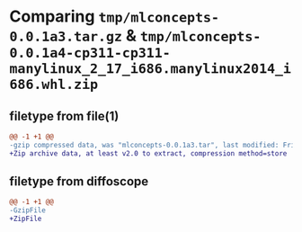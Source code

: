 # Comparing `tmp/mlconcepts-0.0.1a3.tar.gz` & `tmp/mlconcepts-0.0.1a4-cp311-cp311-manylinux_2_17_i686.manylinux2014_i686.whl.zip`

## filetype from file(1)

```diff
@@ -1 +1 @@
-gzip compressed data, was "mlconcepts-0.0.1a3.tar", last modified: Fri May 24 15:55:13 2024, max compression
+Zip archive data, at least v2.0 to extract, compression method=store
```

## filetype from diffoscope

```diff
@@ -1 +1 @@
-GzipFile
+ZipFile
```


